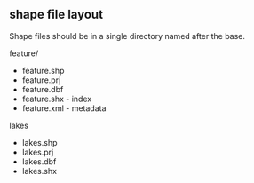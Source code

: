 ## shape file layout
Shape files should be in a single directory named after the base.

feature/
- feature.shp
- feature.prj
- feature.dbf 
- feature.shx - index
- feature.xml - metadata

lakes
- lakes.shp
- lakes.prj
- lakes.dbf
- lakes.shx
